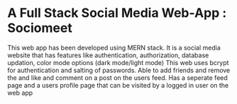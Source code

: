 # A Full Stack Social Media Web-App : Sociomeet

This web app has been developed using MERN stack.
It is a social media website  that has features like authentication,  authorization, database updation, color mode options (dark mode/light mode) 
This web uses bcrypt for authentication and salting of passwords.
Able to add friends and remove the and like and comment on a post on the users feed.
Has a seperate feed page and a users profile page that can be visited by a logged in user on the web app
